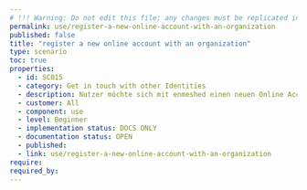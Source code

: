 ```yaml
---
# !!! Warning: Do not edit this file; any changes must be replicated in Excel !!!
permalink: use/register-a-new-online-account-with-an-organization
published: false
title: "register a new online account with an organization"
type: scenario
toc: true
properties:
  - id: SC015
  - category: Get in touch with other Identities
  - description: Nutzer möchte sich mit enmeshed einen neuen Online Account anlegen QRCode einscannen, Daten eingeben, abschicken, Website ist angemeldet
  - customer: All
  - component: use
  - level: Beginner
  - implementation status: DOCS ONLY
  - documentation status: OPEN
  - published:
  - link: use/register-a-new-online-account-with-an-organization
require:
required_by:
---
```

